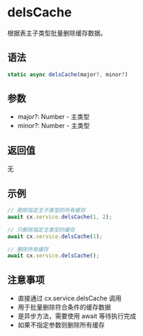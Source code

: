 # delsCache

根据表主子类型批量删除缓存数据。

## 语法

```javascript
static async delsCache(major?, minor?)
```

## 参数

- major?: Number - 主类型
- minor?: Number - 主类型

## 返回值

无

## 示例

```javascript
// 删除指定主子类型的所有缓存
await cx.service.delsCache(1, 2);

// 只删除指定主类型的缓存
await cx.service.delsCache(1);

// 删除所有缓存
await cx.service.delsCache();
```

## 注意事项

- 直接通过 cx.service.delsCache 调用
- 用于批量删除符合条件的缓存数据
- 是异步方法，需要使用 await 等待执行完成
- 如果不指定参数则删除所有缓存 